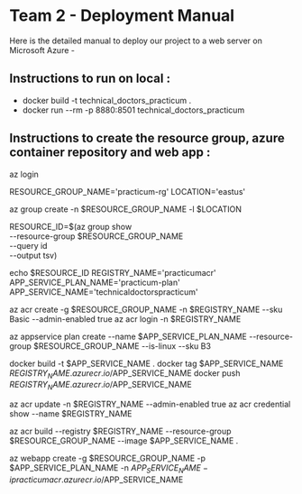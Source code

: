 # Team 2 - Deployment Manual

Here is the detailed manual to deploy our project to a web server on Microsoft Azure -

## Instructions to run on local : 

* docker build -t technical_doctors_practicum .
* docker run --rm -p 8880:8501 technical_doctors_practicum

## Instructions to create the resource group, azure container repository and web app :

az login

RESOURCE_GROUP_NAME='practicum-rg'
LOCATION='eastus'

az group create -n $RESOURCE_GROUP_NAME -l $LOCATION

RESOURCE_ID=$(az group show \
  --resource-group $RESOURCE_GROUP_NAME \
  --query id \
  --output tsv)

echo $RESOURCE_ID
REGISTRY_NAME='practicumacr'
APP_SERVICE_PLAN_NAME='practicum-plan'
APP_SERVICE_NAME='technicaldoctorspracticum'

az acr create -g $RESOURCE_GROUP_NAME -n $REGISTRY_NAME --sku Basic --admin-enabled true
az acr login -n $REGISTRY_NAME

az appservice plan create --name $APP_SERVICE_PLAN_NAME --resource-group $RESOURCE_GROUP_NAME --is-linux --sku B3

docker build -t $APP_SERVICE_NAME .
docker tag $APP_SERVICE_NAME $REGISTRY_NAME.azurecr.io/$APP_SERVICE_NAME
docker push $REGISTRY_NAME.azurecr.io/$APP_SERVICE_NAME

az acr update -n $REGISTRY_NAME --admin-enabled true
az acr credential show --name  $REGISTRY_NAME

az acr build --registry $REGISTRY_NAME --resource-group $RESOURCE_GROUP_NAME --image $APP_SERVICE_NAME .

az webapp create -g $RESOURCE_GROUP_NAME -p $APP_SERVICE_PLAN_NAME -n $APP_SERVICE_NAME -i practicumacr.azurecr.io/$APP_SERVICE_NAME
